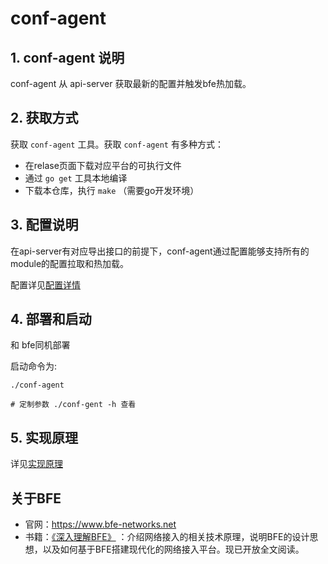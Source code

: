 # conf-agent 

## 1. conf-agent 说明
conf-agent 从 api-server 获取最新的配置并触发bfe热加载。

## 2. 获取方式
获取 `conf-agent` 工具。获取 `conf-agent` 有多种方式：
- 在relase页面下载对应平台的可执行文件
- 通过 `go get` 工具本地编译
- 下载本仓库，执行 `make` （需要go开发环境）

## 3. 配置说明
在api-server有对应导出接口的前提下，conf-agent通过配置能够支持所有的module的配置拉取和热加载。

配置详见[配置详情](/docs/zh_cn/config.md)

## 4. 部署和启动
和 bfe同机部署

启动命令为:

```
./conf-agent

# 定制参数 ./conf-gent -h 查看
```

## 5. 实现原理
详见[实现原理](./docs/zh_cn/implementation.md)


## 关于BFE
- 官网：https://www.bfe-networks.net
- 书籍：[《深入理解BFE》](https://github.com/baidu/bfe-book) ：介绍网络接入的相关技术原理，说明BFE的设计思想，以及如何基于BFE搭建现代化的网络接入平台。现已开放全文阅读。

